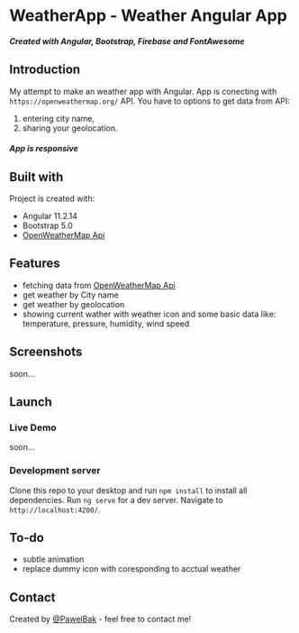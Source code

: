 # WeatherApp - Weather Angular App

##### Created with Angular, Bootstrap, Firebase and FontAwesome

## Introduction

My attempt to make an weather app with Angular.
App is conecting with `https://openweathermap.org/` API. 
You have to options to get data from API: 
1. entering city name,
2. sharing your geolocation. 

##### App is responsive

## Built with

Project is created with:

- Angular 11.2.14
- Bootstrap 5.0
- [OpenWeatherMap Api](https://openweathermap.org/)

## Features

- fetching data from [OpenWeatherMap Api](https://openweathermap.org/)
- get weather by City name
- get weather by geolocation
- showing current wather with weather icon and some basic data like: temperature, pressure, humidity, wind speed 

## Screenshots

soon...

## Launch

### Live Demo

soon...

### Development server

Clone this repo to your desktop and run `npm install` to install all dependencies.
Run `ng serve` for a dev server. Navigate to `http://localhost:4200/`.

## To-do

- subtle animation
- replace dummy icon with coresponding to acctual weather

## Contact

Created by [@PawelBak](https://pawel-bak-portfolio.web.app/) - feel free to contact me!
